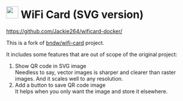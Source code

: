 # <img width="32px" src="./public/images/wifi.png"> WiFi Card (SVG version)

https://github.com/Jackie264/wificard-docker/

This is a fork of [bndw/wifi-card](https://github.com/bndw/wifi-card) project.

It includes some features that are out of scope of the original project:
1. Show QR code in SVG image \
   Needless to say, vector images is sharper and clearer than raster images. And it scales well to any resolution.
2. Add a button to save QR code image \
   It helps when you only want the image and store it elsewhere.
